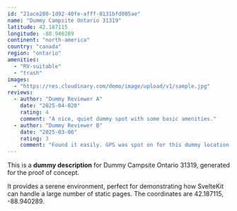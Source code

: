 ```yaml
---
id: "21ace280-1d92-40fe-afff-0131bfd005ae"
name: "Dummy Campsite Ontario 31319"
latitude: 42.187115
longitude: -88.940289
continent: "north-america"
country: "canada"
region: "ontario"
amenities:
  - "RV-suitable"
  - "trash"
images:
  - "https://res.cloudinary.com/demo/image/upload/v1/sample.jpg"
reviews:
  - author: "Dummy Reviewer A"
    date: "2025-04-020"
    rating: 4
    comment: "A nice, quiet dummy spot with some basic amenities."
  - author: "Dummy Reviewer B"
    date: "2025-03-06"
    rating: 3
    comment: "Found it easily. GPS was spot on for this dummy location."
---
```


This is a **dummy description** for Dummy Campsite Ontario 31319, generated for the proof of concept.

It provides a serene environment, perfect for demonstrating how SvelteKit can handle a large number of static pages. The coordinates are 42.187115, -88.940289.
